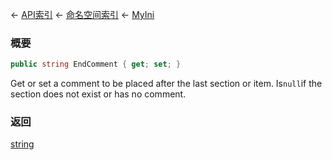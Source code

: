 ← [API索引](Api-Index) ← [命名空间索引](Namespace-Index) ← [MyIni](VRage.Game.ModAPI.Ingame.Utilities.MyIni)

### 概要

```csharp
public string EndComment { get; set; }
```

Get or set a comment to be placed after the last section or item. Is`null`if the section does not exist or has no comment.

### 返回

[string](https://docs.microsoft.com/en-us/dotnet/api/System.String?view=netframework-4.6)



